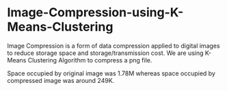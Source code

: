 # Image-Compression-using-K-Means-Clustering

Image Compression is a form of data compression applied to digital images to reduce storage space and storage/transmission cost. We are using K-Means Clustering Algorithm to compress a png file. 

Space occupied by original image was 1.78M whereas space occupied by compressed image was around 249K.

